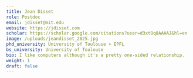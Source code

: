 ```yaml
---
title: Jean Disset
role: Postdoc
email: jdisset@mit.edu
website: https://jdisset.com
scholar: https://scholar.google.com/citations?user=d3xtOq8AAAAJ&hl=en
image: /uploads/jeandisset_2025.jpg
phd_university: University of Toulouse + EPFL
bs_university: University of Toulouse
bio: I like computers although it's a pretty one-sided relationship.
weight: 1
draft: false
---
```

